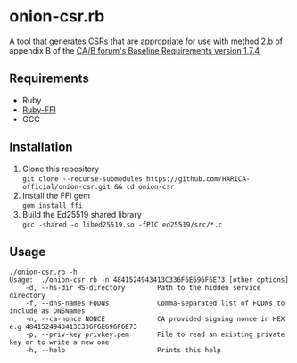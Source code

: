 # onion-csr.rb

A tool that generates CSRs that are appropriate for use with method 2.b of appendix B of the [CA/B forum's Baseline Requirements version 1.7.4](https://cabforum.org/wp-content/uploads/CA-Browser-Forum-BR-1.7.4.pdf)

## Requirements
* Ruby
* [Ruby-FFI](https://github.com/ffi/ffi)
* GCC

## Installation
1. Clone this repository  
`git clone --recurse-submodules https://github.com/HARICA-official/onion-csr.git && cd onion-csr`
2. Install the FFI gem  
`gem install ffi`
3. Build the Ed25519 shared library  
`gcc -shared -o libed25519.so -fPIC ed25519/src/*.c`

## Usage
```
./onion-csr.rb -h
Usage:  ./onion-csr.rb -n 4841524943413C336F6E696F6E73 [other options]
    -d, --hs-dir HS-directory        Path to the hidden service directory
    -f, --dns-names FQDNs            Comma-separated list of FQDNs to include as DNSNames
    -n, --ca-nonce NONCE             CA provided signing nonce in HEX e.g 4841524943413C336F6E696F6E73
    -p, --priv-key privkey.pem       File to read an existing private key or to write a new one
    -h, --help                       Prints this help
```
